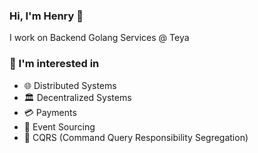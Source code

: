 ### Hi, I'm Henry 👋
I work on Backend Golang Services @ Teya

### 🌱 I'm interested in
*	🌐 Distributed Systems
*	🏛️ Decentralized Systems
*	💳 Payments
*	📜 Event Sourcing
*	🚦 CQRS (Command Query Responsibility Segregation)
<!--
**henryleduc/henryleduc** is a ✨ _special_ ✨ repository because its `README.md` (this file) appears on your GitHub profile.

Here are some ideas to get you started:

- 🔭 I’m currently working on ...
- 🌱 I’m currently learning ...
- 👯 I’m looking to collaborate on ...
- 🤔 I’m looking for help with ...
- 💬 Ask me about ...
- 📫 How to reach me: ...
- 😄 Pronouns: ...
- ⚡ Fun fact: ...
-->
